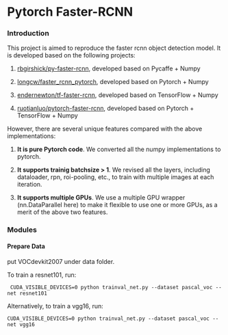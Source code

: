 # Pytorch Faster-RCNN

### Introduction

This project is aimed to reproduce the faster rcnn object detection model. It is developed based on the following projects:

1. [rbgirshick/py-faster-rcnn](https://github.com/rbgirshick/py-faster-rcnn), developed based on Pycaffe + Numpy

2. [longcw/faster_rcnn_pytorch](https://github.com/longcw/faster_rcnn_pytorch), developed based on Pytorch + Numpy

3. [endernewton/tf-faster-rcnn](https://github.com/endernewton/tf-faster-rcnn), developed based on TensorFlow + Numpy

4. [ruotianluo/pytorch-faster-rcnn](https://github.com/ruotianluo/pytorch-faster-rcnn), developed based on Pytorch + TensorFlow + Numpy

However, there are several unique features compared with the above implementations:

1) **It is pure Pytorch code**. We converted all the numpy implementations to pytorch.

2) **It supports trainig batchsize > 1**. We revised all the layers, including dataloader, rpn, roi-pooling, etc., to train with multiple images at each iteration.

3) **It supports multiple GPUs**. We use a multiple GPU wrapper (nn.DataParallel here) to make it flexible to use one or more GPUs, as a merit of the above two features.

### Modules

#### Prepare Data

put VOCdevkit2007 under data folder. 

To train a resnet101, run:
```
 CUDA_VISIBLE_DEVICES=0 python trainval_net.py --dataset pascal_voc --net resnet101
 ```
Alternatively, to train a vgg16, run:
```
CUDA_VISIBLE_DEVICES=0 python trainval_net.py --dataset pascal_voc --net vgg16
```

